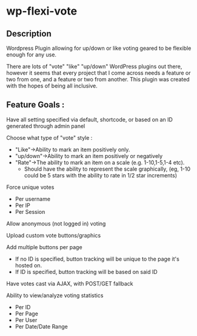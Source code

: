 # wp-flexi-vote

## Description
Wordpress Plugin allowing for up/down or like voting geared to be flexible enough for any use.

There are lots of "vote" "like" "up/down" WordPress plugins out there, however it seems that every project that I come across needs a feature or two from one, and a feature or two from another.  This plugin was created with the hopes of being all inclusive.

## Feature Goals :
Have all setting specified via default, shortcode, or based on an ID generated through admin panel

Choose what type of "vote" style :
* "Like"->Ability to mark an item positively only.
* "up/down"->Ability to mark an item positively or negatively
* "Rate"->The ability to mark an item on a scale (e.g. 1-10,1-5,1-4 etc).
	* Should have the ability to represent the scale graphically, (eg, 1-10 could be 5 stars with the ability to rate in 1/2 star increments)

Force unique votes
* Per username
* Per IP
* Per Session

Allow anonymous (not logged in) voting

Upload custom vote buttons/graphics

Add multiple buttons per page
* If no ID is specified, button tracking will be unique to the page it's hosted on.
* If ID is specified, button tracking will be based on said ID

Have votes cast via AJAX, with POST/GET fallback

Ability to view/analyze voting statistics
* Per ID
* Per Page
* Per User
* Per Date/Date Range
